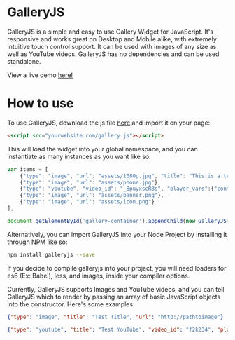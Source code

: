 # GalleryJS
GalleryJS is a simple and easy to use Gallery Widget for JavaScript.  It's responsive and works great on Desktop and Mobile alike, with extremely intuitive touch control support.  It can be used with images of any size as well as YouTube videos.  GalleryJS has no dependencies and can be used standalone.

View a live demo <a target="_blank" href="https://yinkai15.github.io/GalleryJS/">here!</a>

# How to use
To use GalleryJS, download the js file <a target="_blank" href="https://raw.githubusercontent.com/YuniYasha/GalleryJS/master/dist/gallery.js">here</a> and import it on your page:
```html
<script src="yourwebsite.com/gallery.js"></script>
```
This will load the widget into your global namespace, and you can instantiate as many instances as you want like so:
```javascript
var items = [
    {"type": "image", "url": "assets/1080p.jpg", "title": "This is a test title"},
    {"type": "image", "url": "assets/phone.jpg"},
    {"type": "youtube", "video_id": "_8puyxscRBs", "player_vars":{"controls": 0}},
    {"type": "image", "url": "assets/banner.png"},
    {"type": "image", "url": "assets/icon.png"}
];

document.getElementById('gallery-container').appendChild(new GalleryJS(items).element);
```

Alternatively, you can import GalleryJS into your Node Project by installing it through NPM like so:
```sh
npm install galleryjs --save
```
If you decide to compile galleryjs into your project, you will need loaders for es6 (Ex: Babel), less, and images, inside your compiler options.

Currently, GalleryJS supports Images and YouTube videos, and you can tell GalleryJS which to render by passing an array of basic JavaScript objects into the constructor.  Here's some examples:

```json
{"type": "image", "title": "Test Title", "url": "http://pathtoimage"}
```
```json
{"type": "youtube", "title": "Test YouTube", "video_id": "f2k234", "player_vars": {"controls": 1}}
```
